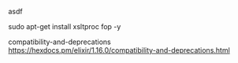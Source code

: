 asdf 

sudo apt-get install xsltproc fop -y

compatibility-and-deprecations
https://hexdocs.pm/elixir/1.16.0/compatibility-and-deprecations.html
